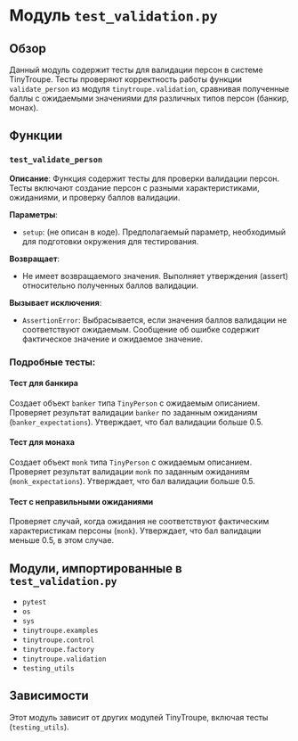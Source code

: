 # Модуль `test_validation.py`

## Обзор

Данный модуль содержит тесты для валидации персон в системе TinyTroupe.  Тесты проверяют корректность работы функции `validate_person` из модуля `tinytroupe.validation`, сравнивая полученные баллы с ожидаемыми значениями для различных типов персон (банкир, монах).

## Функции

### `test_validate_person`

**Описание**: Функция содержит тесты для проверки валидации персон. Тесты включают создание персон с разными характеристиками, ожиданиями,  и проверку баллов валидации.

**Параметры**:

- `setup`:  (не описан в коде). Предполагаемый параметр, необходимый для подготовки окружения для тестирования.

**Возвращает**:

- Не имеет возвращаемого значения. Выполняет утверждения (assert) относительно полученных баллов валидации.

**Вызывает исключения**:

- `AssertionError`:  Выбрасывается, если значения баллов валидации не соответствуют ожидаемым. Сообщение об ошибке содержит фактическое значение и ожидаемое значение.


### Подробные тесты:


#### Тест для банкира

Создает объект `banker` типа `TinyPerson` с ожидаемым описанием.  Проверяет результат валидации `banker` по заданным ожиданиям (`banker_expectations`).  Утверждает, что бал валидации больше 0.5.


#### Тест для монаха

Создает объект `monk` типа `TinyPerson` с ожидаемым описанием.  Проверяет результат валидации `monk` по заданным ожиданиям (`monk_expectations`).  Утверждает, что бал валидации больше 0.5.

#### Тест с неправильными ожиданиями

Проверяет случай, когда ожидания не соответствуют фактическим характеристикам персоны (`monk`).  Утверждает, что бал валидации меньше 0.5, в этом случае.


## Модули, импортированные в `test_validation.py`

- `pytest`
- `os`
- `sys`
- `tinytroupe.examples`
- `tinytroupe.control`
- `tinytroupe.factory`
- `tinytroupe.validation`
- `testing_utils`

## Зависимости

Этот модуль зависит от других модулей TinyTroupe, включая тесты (`testing_utils`).